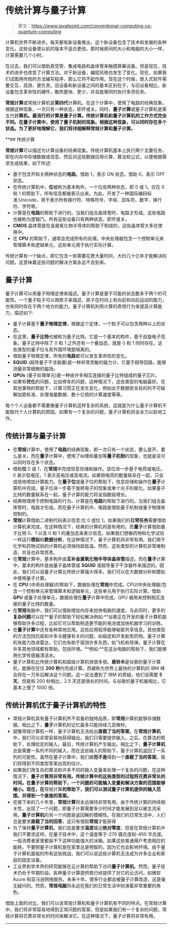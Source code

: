 # 传统计算与量子计算

> 原文：<https://www.javatpoint.com/conventional-computing-vs-quantum-computing>

计算机世界不断进步。每天都有新设备推出，这个新设备包含了技术和发展的各种变化。这些设备使以前的版本不适合更改。那时候房间的大小和电脑的大小一样，计算需要几个小时。

在过去，我们可以借助真空管、集成电路和晶体管来触摸屏幕设备。但是现在，技术的进步也改变了计算方法。对于新设备，编程风格也发生了变化。现在，如果我们试图用传统的方法编写程序，那么它将不起作用。现在这个时候，嵌入式软件需要交互、高效、更负责。旧设备和新设备之间的基本区别在于，与旧设备相比，新设备包含革命性的硬件，散热更快、更少，并且能够同时执行多项任务。

**常规计算**或常规计算机是**第四代**计算机。在这个计算中，使用了电路的经典现象。根据这种现象，一次只有一种状态，即开或关。同时，**量子计算**或量子计算机是第五代**计算机。最流行的计算是量子计算。传统计算机和量子计算机的工作方式完全不同。在量子计算中，使用了量子机制的现象。根据这种现象，可以同时存在多个状态。为了更好地理解它，我们将详细解释常规计算和量子计算。**

 **## 传统计算

**常规计算**可以描述为计算设备的经典现象。传统计算机基本上执行两个主要任务，即在内存中存储数据或信息，然后对这些数据应用计算、算法和公式，以便根据需求生成结果，如下所述:

*   基于包含开和关两种状态的**电路**。借助 1，表示 ON 状态，借助 0，表示 OFF 状态。
*   在传统计算机中，**位**被称为基本构件。一个位有两种状态，即 0 或 1。仅在 0 和 1 的帮助下，所有信息都被表示出来。为此，开发了一种国际编码标准:Unicode，用于表示所有换行符、特殊符号、字母、回车符、数字、换行符、字符等。
*   计算是在**电路**的帮助下进行的。当我们组合晶体管时，电路才形成。这些电路也被称为逻辑门。所有这些设备只有两种状态，即开或关。
*   **CMOS** 晶体管是在金属氧化物半导体的帮助下制成的，这些晶体管大多在使用中。
*   在 **CPU** 的帮助下，通常会完成所有的处理。中央处理器包含一个控制单元来管理算术和逻辑单元，这些单元用于执行实际计算。

传统计算有一个缺点，即它包含一些需要花费大量时间，大约几十亿年才能解决的问题。这意味着这些问题的解决方案永远不会到来。

## 量子计算

量子计算可以用量子物理定律来描述。量子计算是基于可能的状态数多于两个的可能性。一个量子粒子可以用原子来描述，原子在时间上有向前和向后运动的能力，也有同时存在于两个地方的能力。量子计算机利用计算的奇怪行为来提高计算能力，描述如下:

*   量子计算基于**量子物理定律**。根据这个定律，一个粒子可以包含两种以上的状态。
*   在这里，**量子比特**也被称为量子比特。它是一个基本的构件，基于自旋电子现象。量子比特中除了 0 和 1 之外还有一个叠加态，就是 0 和 1 同时存在。这些类型的量子位与其外围环境是隔离的。
*   借助量子物理定律，所有的**电路**都可以发生革命性的变化。
*   **SQUID** (超导量子干涉装置)是一种非常灵敏的磁力计，它基于超导回路，能够测量非常细微的磁场。
*   **QPUs** (量子处理单元)是一种由许多相互连接的量子比特组成的量子芯片。
*   如果有**优化**的问题，比如停车的问题，这种情况下，这些类型的电脑最好。在其他事物的帮助下，计算习惯正在发生变化，例如出于数据安全目的的不可破解加密标准、处理海量数据、数十亿倍的计算速度等等。

每个个人设备都不需要像量子计算机这样复杂的系统，这就是为什么量子计算机不能取代个人计算机的原因。如果有一个复杂的问题，量子计算机将会全力以赴地工作。

## 传统计算与量子计算

*   在**常规**计算中，使用了**电路**的经典现象，即一次只有一个状态，要么是开，要么是关。而在**量子**计算中，使用了纠缠和叠加等**量子机制**的现象，也就是说可以同时存在多个状态。
*   借助**位** 0 或 1，在**常规**中完成信息存储和操作。该位进一步基于电荷或电压。0 表示低电压，1 表示高电压或高电流。如果把电荷的数量联系在一起，只会成倍地增加计算能力。在**量子位**或量子位的帮助下，信息存储和操作在**量子**计算机中完成。量子位进一步基于旋转电子的现象或单个光子的极化。如果量子比特的数量联系在一起，量子计算的能力将呈指数级增长。
*   经典物理用于控制电路的行为。计算是在**电路**的帮助下进行的。当我们组合晶体管时，电路才形成。而在量子计算机中，电路是借助量子机制或量子物理来控制的。
*   **常规**计算借助二进制代码表示信息:位 0 或位 1。如果我们的**日常任务**需要借助计算机来完成，在这种情况下，经典的计算机将是有用的。而**量子**计算借助量子比特 0、1 以及 0 和 1 的叠加态来表示信息。如果我们想像药物和化学试验一样运行**模拟**和**数据分析**，在这种情况下，量子计算机将非常有用。我们用于化学和药物试验的计算机必须保持超低温。然而，这些类型的计算机非常难制造，并且也非常昂贵。
*   在**常规**计算中，基本构件由**互补金属氧化物半导体晶体管**描述。而在**量子**计算中，基本的构件是由量子晶体管或 **SQUID** 或超导量子干涉器件来描述的。因此，我们可以说量子计算比传统计算强大得多。我们可以在大数据分析和模拟中使用量子计算。
*   在 **CPU** (中央处理器)的帮助下，数据处理在**常规**中完成。CPU(中央处理器)包含一个控制单元来管理算术和逻辑单元，这些单元用于执行实际计算。借助 **QPU** 或量子处理单元，数据处理在**量子**计算中完成。QPU 被用来控制相互连接的量子比特的数量。
*   在**常规**电脑中，我们可以借助增加内存来加快电脑的速度。与此同时，更多的**复杂问题**可以在**量子的帮助下轻松解决例如:**谷歌正在开发的量子计算机能够帮助许多过程，比如它可以帮助制造更节能的电池或加快机器学习的训练。
*   在**量子计算**中还有各种其他应用。这些应用程序能够秘密共享信息。其他类型的方法包括抗癌和许多与健康有关的问题，如癌症和开发新型药物。量子计算机有能力改进雷达，它们也有助于探测许多东西，如飞机和导弹。量子计算在许多其他领域都有帮助，包括环境。**例如:**在这台电脑的帮助下，我们能够用化学传感器清洁水。
*   量子计算机比传统计算机和超级计算机快很多倍。**悬铃木**是谷歌的量子计算机，能够在仅仅 **200 秒**内完成计算。而被称为世界上最快的计算机的 IBM 峰会将在一万年后解决这个问题。这一说法遭到了 IBM 的质疑。他们说需要 **5 天**。但是和 200 秒相比，2.5 天还是很长的时间。与谷歌的量子机器相比，它基本上慢了 1000 倍。

## 传统计算机优于量子计算机的特性

*   常规计算机具有量子计算机所不具备的独特品质，即**常规**计算机能够存储数据。相比之下，**量子**计算机的记忆最多只能持续几百微秒。
*   就像常规计算机一样，量子计算机无法给出**直截了当的答案**。在**常规计算机**中，我们可以非常容易地获得输出。我们只需要提供输入。之后，在算法的帮助下，处理给定的输入。最后，传统计算机产生输出。相比之下，**量子计算机**总是需要一系列不同的输入，而在这些输入的帮助下，量子计算机返回了一系列的可能性。虽然在量子计算中，我们做**而不是**得到一个**直截了当的答案**。我们将得到不同类型答案出现的估计。
*   如果我们用复杂的算法和许多不同的输入变量来处理一个复杂的问题，在这种情况下，**量子计算将非常有用。传统计算中的这些类型的过程将花费非常长的时间。在量子计算的帮助下，一个问题的可能输入变量和解决方案的范围能够缩小。现在，在**常规计算**的帮助下，我们可以测试量子计算机提供的输入范围，并得到一个直接的答案。**
*   在接下来的几十年里，**常规计算**将永远保持非常有用。由于传统计算的持续相关性，出现了一个问题，即量子计算需要多少时间才能发展到足以被主流采用。**量子计算机**的另一个问题是返回解的模糊性。在我们的日常生活中，人们总是要求**直截了当的回答**，这只有借助**常规**才能获得
*   为了保持**量子计算机**，我们总是要求**温度**接近**绝对零度**，但是在常规计算机中我们不要求这样。在量子技术中，这个温度等于-270 摄氏度和-450 华氏度。一般消费者家里都装不下这种功能强大的冰箱。如果这些普通用户考虑相应的能耗，不要把量子计算机放在家里总是明智的，因为它也会影响环境。由于量子计算机面临的所有这些挑战，我们可以说这些计算机无法成为许多企业和家庭的固定设备。
*   工业界和学术界的研究能够在云计算的帮助下访问**量子计算机**。然而，量子技术仍处于早期阶段。各种量子计算提供商已经提供了对它的云访问，如微软 Azure 和亚马逊网络服务。未来十年，很多行业都会被量子计算改造，这是毫无疑问的。然而，**常规电脑**将永远在我们的日常生活中扮演着非常重要的角色。

借助上面的对比，我们可以说常规计算机和量子计算机有不同的特点。在常规计算中，我们将非常容易地得到正常问题的答案，但是如果我们有一个复杂的问题，常规计算将花费非常长的时间来解决它。在这种情况下，量子计算将非常有用。

* * ***